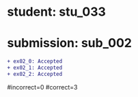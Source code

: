 # student: stu_033
# submission: sub_002

```diff
+ ex02_0: Accepted
+ ex02_1: Accepted
+ ex02_2: Accepted
```
#incorrect=0
#correct=3
